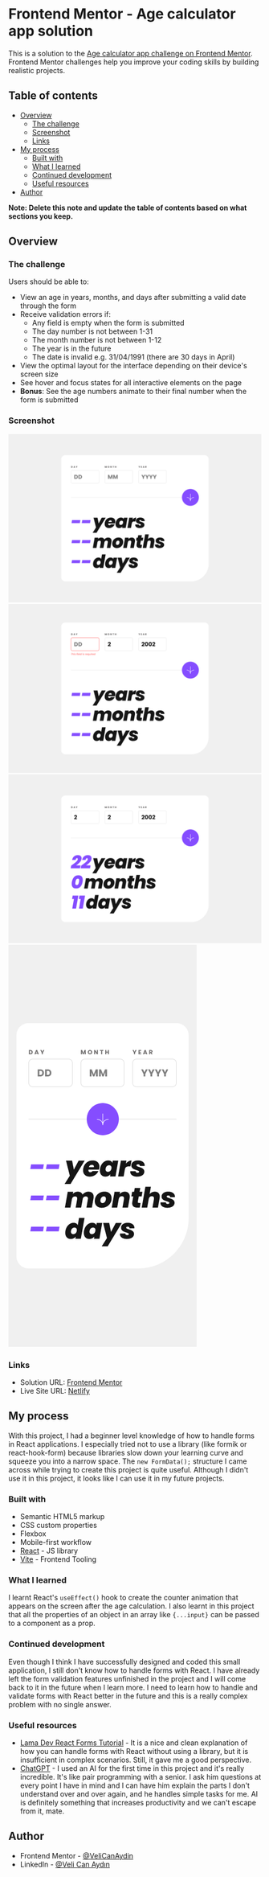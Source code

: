 # Frontend Mentor - Age calculator app solution

This is a solution to the [Age calculator app challenge on Frontend Mentor](https://www.frontendmentor.io/challenges/age-calculator-app-dF9DFFpj-Q). Frontend Mentor challenges help you improve your coding skills by building realistic projects.

## Table of contents

- [Overview](#overview)
  - [The challenge](#the-challenge)
  - [Screenshot](#screenshot)
  - [Links](#links)
- [My process](#my-process)
  - [Built with](#built-with)
  - [What I learned](#what-i-learned)
  - [Continued development](#continued-development)
  - [Useful resources](#useful-resources)
- [Author](#author)

**Note: Delete this note and update the table of contents based on what sections you keep.**

## Overview

### The challenge

Users should be able to:

- View an age in years, months, and days after submitting a valid date through the form
- Receive validation errors if:
  - Any field is empty when the form is submitted
  - The day number is not between 1-31
  - The month number is not between 1-12
  - The year is in the future
  - The date is invalid e.g. 31/04/1991 (there are 30 days in April)
- View the optimal layout for the interface depending on their device's screen size
- See hover and focus states for all interactive elements on the page
- **Bonus**: See the age numbers animate to their final number when the form is submitted

### Screenshot

![](./public/desktop.png)
![](./public/desktop_invalid.png)
![](./public/desktop_result.png)
![](./public/mobile.png)

### Links

- Solution URL: [Frontend Mentor](https://your-solution-url.com)
- Live Site URL: [Netlify](https://zesty-daifuku-78e8de.netlify.app/)

## My process

With this project, I had a beginner level knowledge of how to handle forms in React applications. I especially tried not to use a library (like formik or react-hook-form) because libraries slow down your learning curve and squeeze you into a narrow space. The ```new FormData();``` structure I came across while trying to create this project is quite useful. Although I didn't use it in this project, it looks like I can use it in my future projects.

### Built with

- Semantic HTML5 markup
- CSS custom properties
- Flexbox
- Mobile-first workflow
- [React](https://reactjs.org/) - JS library
- [Vite](https://vitejs.dev/) - Frontend Tooling

### What I learned

I learnt React's `useEffect()` hook to create the counter animation that appears on the screen after the age calculation. I also learnt in this project that all the properties of an object in an array like `{...input}` can be passed to a component as a prop.

### Continued development

Even though I think I have successfully designed and coded this small application, I still don't know how to handle forms with React. I have already left the form validation features unfinished in the project and I will come back to it in the future when I learn more. I need to learn how to handle and validate forms with React better in the future and this is a really complex problem with no single answer.

### Useful resources

- [Lama Dev React Forms Tutorial](https://youtu.be/tIdNeoHniEY) - It is a nice and clean explanation of how you can handle forms with React without using a library, but it is insufficient in complex scenarios. Still, it gave me a good perspective.
- [ChatGPT](https://www.example.com) - I used an AI for the first time in this project and it's really incredible. It's like pair programming with a senior. I ask him questions at every point I have in mind and I can have him explain the parts I don't understand over and over again, and he handles simple tasks for me. AI is definitely something that increases productivity and we can't escape from it, mate.

## Author

- Frontend Mentor - [@VeliCanAydin](https://www.frontendmentor.io/profile/VeliCanAydin)
- LinkedIn - [@Veli Can Aydın](https://www.linkedin.com/in/velicanaydin/)
